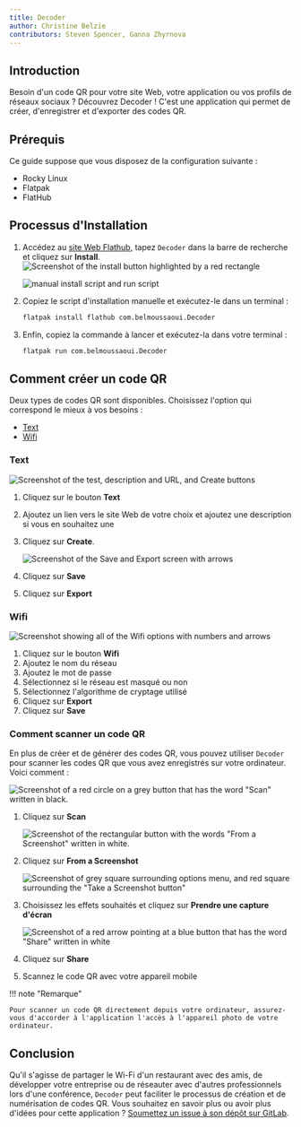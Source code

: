 ```yaml
---
title: Decoder
author: Christine Belzie
contributors: Steven Spencer, Ganna Zhyrnova
---
```


## Introduction

Besoin d'un code QR pour votre site Web, votre application ou vos profils de réseaux sociaux ? Découvrez Decoder ! C'est une application qui permet de créer, d'enregistrer et d'exporter des codes QR.

## Prérequis

Ce guide suppose que vous disposez de la configuration suivante :

- Rocky Linux
- Flatpak
- FlatHub

## Processus d'Installation

1. Accédez au [site Web Flathub](https://flathub.org/), tapez `Decoder` dans la barre de recherche et cliquez sur **Install**. ![Screenshot of the install button highlighted by a red rectangle](images/01_decoder.png)

   ![manual install script and run script](images/decoder_install.png)

2. Copiez le script d'installation manuelle et exécutez-le dans un terminal :

   ```bash
   flatpak install flathub com.belmoussaoui.Decoder
   ```

3. Enfin, copiez la commande à lancer et exécutez-la dans votre terminal :

   ```bash
   flatpak run com.belmoussaoui.Decoder
   ```

## Comment créer un code QR

Deux types de codes QR sont disponibles. Choisissez l'option qui correspond le mieux à vos besoins :

- [Text](#text)
- [Wifi](#wifi)

### Text

![Screenshot of the test, description and URL, and Create buttons](images/02_decoder-text.png)

1. Cliquez sur le bouton **Text**

2. Ajoutez un lien vers le site Web de votre choix et ajoutez une description si vous en souhaitez une

3. Cliquez sur **Create**.

   ![Screenshot of the Save and Export screen with arrows](images/03_decoder-text.png)

4. Cliquez sur **Save**

5. Cliquez sur **Export**

### Wifi

![Screenshot showing all of the Wifi options with numbers and arrows](images/01_decoder-wifi.png)

1. Cliquez sur le bouton **Wifi**
2. Ajoutez le nom du réseau
3. Ajoutez le mot de passe
4. Sélectionnez si le réseau est masqué ou non
5. Sélectionnez l'algorithme de cryptage utilisé
6. Cliquez sur **Export**
7. Cliquez sur **Save**

### Comment scanner un code QR

En plus de créer et de générer des codes QR, vous pouvez utiliser `Decoder` pour scanner les codes QR que vous avez enregistrés sur votre ordinateur. Voici comment :

![Screenshot of a red circle on a grey button that has the word "Scan" written in black.](images/01_decoder-scan.png)

1. Cliquez sur **Scan**

   ![Screenshot of the rectangular button with the words "From a Screenshot" written in white.](images/02_decoder-scan.png)

2. Cliquez sur **From a Screenshot**

   ![Screenshot of grey square surrounding options menu, and red square surrounding the "Take a Screenshot button"](images/03_decoder-scan.png)

3. Choisissez les effets souhaités et cliquez sur **Prendre une capture d'écran**

   ![Screenshot of a red arrow pointing at a blue button that has the word "Share" written in white](images/04_decoder-scan.png)

4. Cliquez sur **Share**

5. Scannez le code QR avec votre appareil mobile

!!! note "Remarque"

```
Pour scanner un code QR directement depuis votre ordinateur, assurez-vous d'accorder à l'application l'accès à l'appareil photo de votre ordinateur.
```

## Conclusion

Qu'il s'agisse de partager le Wi-Fi d'un restaurant avec des amis, de développer votre entreprise ou de réseauter avec d'autres professionnels lors d'une conférence, `Decoder` peut faciliter le processus de création et de numérisation de codes QR. Vous souhaitez en savoir plus ou avoir plus d'idées pour cette application ? [Soumettez un issue à son dépôt sur GitLab](https://gitlab.gnome.org/World/decoder/-/issues).
